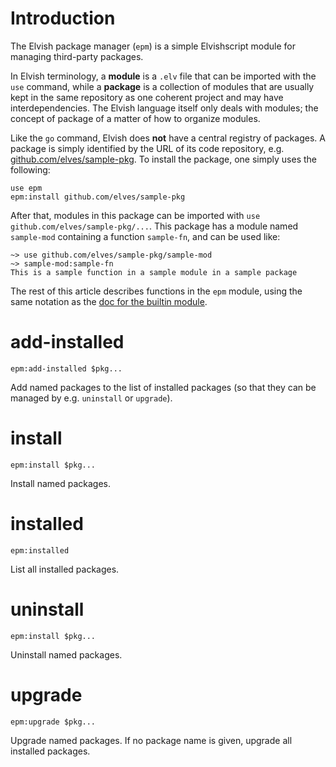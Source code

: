 <!-- toc -->

# Introduction

The Elvish package manager (`epm`) is a simple Elvishscript module for
managing third-party packages.

In Elvish terminology, a **module** is a `.elv` file that can be imported with
the `use` command, while a **package** is a collection of modules that are
usually kept in the same repository as one coherent project and may have
interdependencies. The Elvish language itself only deals with modules; the
concept of package of a matter of how to organize modules.

Like the `go` command, Elvish does **not** have a central registry of
packages. A package is simply identified by the URL of its code repository,
e.g. [github.com/elves/sample-pkg](https://github.com/elves/sample-pkg). To
install the package, one simply uses the following:

```elvish
use epm
epm:install github.com/elves/sample-pkg
```

After that, modules in this package can be imported with `use
github.com/elves/sample-pkg/...`. This package has a module named `sample-mod`
containing a function `sample-fn`, and can be used like:

```elvish-transcript
~> use github.com/elves/sample-pkg/sample-mod
~> sample-mod:sample-fn
This is a sample function in a sample module in a sample package
```

The rest of this article describes functions in the `epm` module, using the
same notation as the [doc for the builtin
module](builtin.html#usage-notation).

# add-installed

```elvish
epm:add-installed $pkg...
```

Add named packages to the list of installed packages (so that they can be
managed by e.g. `uninstall` or `upgrade`).

# install

```elvish
epm:install $pkg...
```

Install named packages.

# installed

```elvish
epm:installed
```

List all installed packages.

# uninstall

```elvish
epm:install $pkg...
```

Uninstall named packages.

# upgrade

```elvish
epm:upgrade $pkg...
```

Upgrade named packages. If no package name is given, upgrade all installed
packages.
